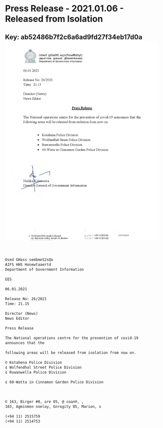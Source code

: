 # Press Release - 2021.01.06 - Released from Isolation 
Key: ab52486b7f2c6a6ad9fd27f34eb17d0a 
![img](img/ab52486b7f2c6a6ad9fd27f34eb17d0a.jpg)
---
```
    

Osed GHass sembmeS2sQo
AIFS HHS Honewtaaertd
Department of Government Information

EES

06.01.2021

Release No: 26/2021
Time: 21.15

Director (News)
News Editor

Press Release

The National operations centre for the prevention of covid-19 announces that the

following areas will be released from isolation from now on.

© Kotahena Police Division
¢ Wolfendhal Street Police Division
¢ Ruwanwella Police Division

¢ 60-Watta in Cinnamon Garden Police Division

 

© 163, Birger #8, ore 05, @ coan®, ,
103, Agminmen noelay, Gnrogity 05, Marion, s

(+94 11) 2515759
(+94 11) 2514753

```
